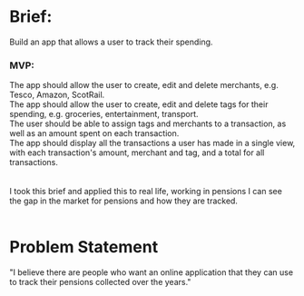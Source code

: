 <h1><b> Brief:</b></h1>
Build an app that allows a user to track their spending.
<br>
<h3>MVP:</h3>
The app should allow the user to create, edit and delete merchants, e.g. Tesco, Amazon, ScotRail.
<br>
The app should allow the user to create, edit and delete tags for their spending, e.g. groceries, entertainment, transport.
<br>
The user should be able to assign tags and merchants to a transaction, as well as an amount spent on each transaction.
<br>
The app should display all the transactions a user has made in a single view, with each transaction's amount, merchant and tag, and a total for all transactions.
<br>
<br>
<br>
I took this brief and applied this to real life, working in pensions I can see the gap in the market for pensions and how they are tracked.
<br>
<br>
<h1><b>Problem Statement</b></h1>
"I believe there are people who want an online application that they can use to track their pensions collected over the years."
<br>
<br>
